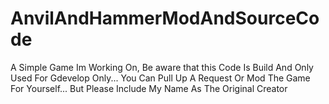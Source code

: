 # AnvilAndHammerModAndSourceCode
A Simple Game Im Working On, Be aware that this Code Is Build And Only Used For Gdevelop Only... You Can Pull Up  A Request Or Mod The Game For Yourself... But Please Include My Name As The Original Creator
